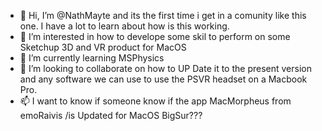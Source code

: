 - 👋 Hi, I’m @NathMayte and its the first time i get in a comunity like this one. I have a lot to learn about how is this working.
- 👀 I’m interested in how to develope some skil to perform on some Sketchup 3D and VR product for MacOS
- 🌱 I’m currently learning MSPhysics
- 💞️ I’m looking to collaborate on how to UP Date it to the present version and any software we can use to use the PSVR headset on a Macbook Pro.
- 📫 I want to know if someone know if the app MacMorpheus from  emoRaivis /is Updated for MacOS BigSur???

<!---
NathMayte/NathMayte is a ✨ special ✨ repository because its `README.md` (this file) appears on your GitHub profile.
You can click the Preview link to take a look at your changes.
--->

